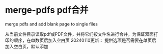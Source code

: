 # merge-pdfs pdf合并
merge pdfs and add blank page to single files

从当前文件目录读取pdf或PDF文件，并将它们按文件名进行合并，为保证双面打印的顺序，在单数页后加入空白页
20240110更新：
提供选项是否需要在单页后加入空白页，默认添加